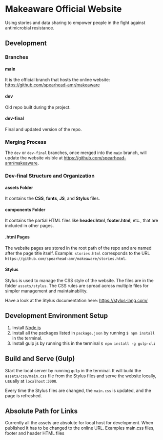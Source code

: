 # Makeaware Official Website  

Using stories and data sharing to empower people in the fight against antimicrobial resistance.  

## Development  

### Branches  

#### main  

It is the official branch that hosts the online website:  
https://github.com/spearhead-amr/makeaware  

#### dev  

Old repo built during the project.  

#### dev-final  

Final and updated version of the repo.  

### Merging Process  

The `dev` or `dev-final` branches, once merged into the `main` branch, will update the website visible at https://github.com/spearhead-amr/makeaware.  

### Dev-final Structure and Organization  

#### assets Folder  

It contains the **CSS**, **fonts**, **JS**, and **Stylus** files.  

#### components Folder  

It contains the partial HTML files like **header.html**, **footer.html**, etc., that are included in other pages.  

#### .html Pages  

The website pages are stored in the root path of the repo and are named after the page title itself. Example: `stories.html` corresponds to the URL `https://github.com/spearhead-amr/makeaware/stories.html`.  

#### Stylus  

Stylus is used to manage the CSS style of the website. The files are in the folder `assets/stylus`. The CSS rules are spread across multiple files for simpler management and maintainability.  

Have a look at the Stylus documentation here: https://stylus-lang.com/  

## Development Environment Setup  

1. Install [Node.js](https://nodejs.org)  
2. Install all the packages listed in `package.json` by running `$ npm install` in the terminal.
3. Install gulp js by running this in the terminal `$ npm install -g gulp-cli`

## Build and Serve (Gulp)  

Start the local server by running `gulp` in the terminal. It will build the `assets/css/main.css` file from the Stylus files and serve the website locally, usually at `localhost:3000`.  

Every time the Stylus files are changed, the `main.css` is updated, and the page is refreshed. 

## Absolute Path for Links
Currently all the assets are absolute for local host for development. When published it has to be changed to the online URL.
Examples main.css files, footer and header HTML files